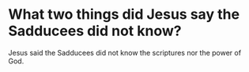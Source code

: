 # What two things did Jesus say the Sadducees did not know?

Jesus said the Sadducees did not know the scriptures nor the power of God.
